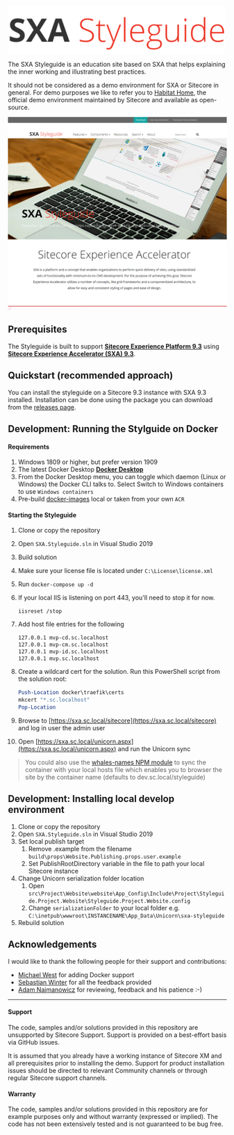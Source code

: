 <img src=".docs/img/styleguide.svg" width="500" />


The SXA Styleguide is an education site based on SXA that helps explaining the inner working and illustrating best practices. 

It should not be considered as a demo environment for SXA or Sitecore in general. For demo purposes we like to refer you to [Habitat Home](https://github.com/Sitecore/Sitecore.HabitatHome.Platform), the official demo environment maintained by Sitecore and available as open-source.

![](.docs/img/home.png)


## Prerequisites
The Styleguide is built to support **[Sitecore Experience Platform 9.3](https://dev.sitecore.net/Downloads/Sitecore_Experience_Platform/93/Sitecore_Experience_Platform_93_Initial_Release.aspx)** using **[Sitecore Experience Accelerator (SXA) 9.3](https://dev.sitecore.net/Downloads/Sitecore_Experience_Accelerator/9x/Sitecore_Experience_Accelerator_930.aspx)**.

## Quickstart (recommended approach)
You can install the styleguide on a Sitecore 9.3 instance with SXA 9.3 installed. Installation can be done using the package you can download from the [releases page](https://github.com/markvanaalst/SXA.Styleguide/releases).


## Development: Running the Stylguide on Docker

#### Requirements

1. Windows 1809 or higher, but prefer version 1909  
2. The latest Docker Desktop **[Docker Desktop](https://docs.docker.com/docker-for-windows/install/)** 
3. From the Docker Desktop menu, you can toggle which daemon (Linux or Windows) the Docker CLI talks to. Select Switch to Windows containers to use `Windows containers`
4. Pre-build [docker-images](https://github.com/Sitecore/docker-images/blob/master/README.md) local or taken from your own `ACR` 

#### Starting the Styleguide

1. Clone or copy the repository
2. Open `SXA.Styleguide.sln` in Visual Studio 2019
3. Build solution
4. Make sure your license file is located under `C:\License\license.xml`
5. Run `docker-compose up -d`

6. If your local IIS is listening on port 443, you'll need to stop it for now.
    ```
    iisreset /stop
    ```

7. Add host file entries for the following
    ```
    127.0.0.1 mvp-cd.sc.localhost
    127.0.0.1 mvp-cm.sc.localhost
    127.0.0.1 mvp-id.sc.localhost
    127.0.0.1 mvp.sc.localhost
    ```

8. Create a wildcard cert for the solution. Run this PowerShell script from the solution root:
    ```ps1
    Push-Location docker\traefik\certs
    mkcert "*.sc.localhost"
    Pop-Location
    ```

9. Browse to [https://sxa.sc.local/sitecore](https://sxa.sc.local/sitecore) and log in user the admin user
10. Open [https://sxa.sc.local/unicorn.aspx](https://sxa.sc.local/unicorn.aspx) and run the Unicorn sync

> You could also use the [whales-names NPM module](https://www.npmjs.com/package/whales-names) to sync the container with your local hosts file which enables you to browser the site by the container name (defaults to dev.sc.local/styleguide)

## Development: Installing local develop environment

1. Clone or copy the repository
2. Open `SXA.Styleguide.sln` in Visual Studio 2019
3. Set local publish target
   1. Remove .example from the filename `build\props\Website.Publishing.props.user.example`
   2. Set PublishRootDirectory variable in the file to path your local Sitecore instance
4. Change Unicorn serialization folder location
   1. Open `src\Project\Website\website\App_Config\Include\Project\Styleguide.Project.Website\Styleguide.Project.Website.config`
   2. Change `serializationFolder` to your local folder e.g. `C:\inetpub\wwwroot\INSTANCENAME\App_Data\Unicorn\sxa-styleguide`
5. Rebuild solution

## Acknowledgements

I would like to thank the following people for their support and contributions:
- [Michael West](http://twitter.com/michaelwest101) for adding Docker support
- [Sebastian Winter](http://twitter.com/lovesitecore) for all the feedback provided
- [Adam Najmanowicz](http://twitter.com/adamnaj) for reviewing, feedback and his patience :-)
***
#### Support
The code, samples and/or solutions provided in this repository are unsupported by Sitecore Support. Support is provided on a best-effort basis via GitHub issues.

It is assumed that you already have a working instance of Sitecore XM and all prerequisites prior to installing the demo. Support for product installation issues should be directed to relevant Community channels or through regular Sitecore support channels.

#### Warranty
The code, samples and/or solutions provided in this repository are for example purposes only and without warranty (expressed or implied). The code has not been extensively tested and is not guaranteed to be bug free.

